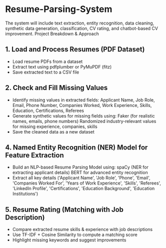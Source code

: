 # Resume-Parsing-System

The system will include text extraction, entity recognition, data cleaning, synthetic data generation, classification, CV rating, and chatbot-based CV improvement.
Project Breakdown & Approach

## 1. Load and Process Resumes (PDF Dataset)
- Load resume PDFs from a dataset
- Extract text using pdfplumber or PyMuPDF (fitz) 
- Save extracted text to a CSV file
  
## 2. Check and Fill Missing Values
- Identify missing values in extracted fields: Applicant Name, Job Role, Email, Phone Number, Companies Worked, Work Experience, Skills, Education, Certifications, Referees 
- Generate synthetic values for missing fields using: Faker (for realistic names, emails, phone numbers) Randomized industry-relevant values for missing experience, companies, skills 
- Save the cleaned data as a new dataset
  
## 4. Named Entity Recognition (NER) Model for Feature Extraction
- Build an NLP-based Resume Parsing Model using: spaCy (NER for extracting applicant details) BERT for advanced entity recognition 
- Extract all key details ('Applicant Name', 'Job Role', 'Phone', 'Email', 'Companies Worked For',
       'Years of Work Experience', 'Skills', 'Referees', 'LinkedIn Profile',
       'Certifications', 'Education Background', 'Education Institutions')
  
  
## 5. Resume Rating (Matching with Job Description)
- Compare extracted resume skills & experience with job descriptions 
- Use TF-IDF + Cosine Similarity to compute a matching score 
- Highlight missing keywords and suggest improvements

